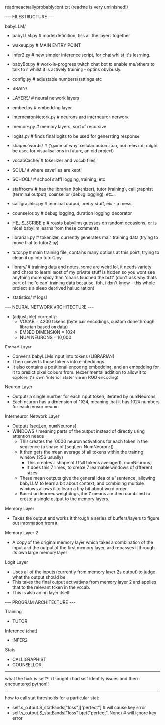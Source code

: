 readmeactuallyprobablydont.txt (readme is very unfinished!)

--- FILESTRUCTURE ---

babyLLM/
 - babyLLM.py               # model definition, ties all the layers together
 - wakeup.py                # MAIN ENTRY POINT
 - infer2.py                # new simpler inference script, for chat whilst it's learning.
 - babyBot.py               # work-in-progress twitch chat bot to enable me/others to talk to it whilst it is actively training - optins obviously.
 - config.py                # adjustable numbers/settings etc

 - BRAIN/
  - LAYERS/                 # neural network layers
   - embed.py               # embedding layer
   - interneuronNetork.py   # neurons and interneuron network
   - memory.py              # memory layers, sort of recursive
   - logits.py              # finds final logits to be used for generating response
  - shapeofwords/           # ('game of why' cellular automaton, not relevant, might be used for visualisations in future, an old project)
  - vocabCache/             # tokenizer and vocab files
  - SOUL/                   # where savefiles are kept!

 - SCHOOL/                  # school staff! logging, training, etc
  - staffroom/              # has the librarian (tokenizer), tutor (training), calligraphist (terminal output), counsellor (debug logging), etc...
   - calligraphist.py       # terminal output, pretty stuff, etc - a mess.
   - counsellor.py          # debug logging, duration logging, decorator
   - HE_IS_SCRIBE.p         # roasts babyllms guesses on random occasions, or is nice! babyllm learns from these comments
   - librarian.py           # tokenizer, currently generates main training data (trying to move that to tutor2.py)
   - tutor.py               # main training file, contains many options at this point, trying to clean it up into tutor2.py
  - library/                # training data and notes, some are weird lol, it needs variety and chaos to learn! most of my private stuff is hidden so you wont see anything more spicy than 'charis touched the butt' (don't ask why thats part of the 'clean' training data because, tbh, i don't know - this whole project is a sleep deprived hallucination)
  - statistics/             # logs!


--- NEURAL NETWORK ARCHITECTURE ---

- (adjustable) currently:
    - VOCAB = 4200 tokens (byte pair encodings, custom done through librarian based on data)
    - EMBED DIMENSION = 1024
    - NUM NEURONS = 10,000

Embed Layer
- Converts babyLLMs input into tokens (LIBRARIAN)
- Then converts those tokens into embeddings.
- It also contains a positional encoding embedding, and an embedding for it to predict pixel colours from. (experimental addition to allow it to explore it's own 'interior state' via an RGB encoding)

Neuron Layer
- Outputs a single number for each input token, iterated by numNeurons
- Each neuron has a dimension of 1024, meaning that it has 1024 numbers for each tensor neuron

Interneuron Network Layer
- Outputs [seqLen, numNeurons]
- WINDOWS / meaning parts of the output instead of directly using attention heads
    - This creates the 10000 neuron activations for each token in the sequence (a shape of [seqLen, NumNeurons])
    - It then gets the mean average of all tokens within the training window (256 usually)
        - This creates a shape of [1(all tokens averaged), numNeurons]
        - It does this 7 times, to create 7 learnable windows of different sizes
    - These mean outputs give the general idea of a 'sentence', allowing babyLLM to learn a bit about context, and combining multiple windows allows it to learn a tiny bit about word order.
    - Based on learned weightings, the 7 means are then combined to create a single output to the memory layers.
        
Memory Layer
- Takes the output and works it through a series of buffers/layers to figure out information from it

Memory Layer 2
- A copy of the original memory layer which takes a combination of the input and the output of the first memory layer, and repasses it through its own large memory layer

Logit Layer
- Uses all of the inputs (currently from memory layer 2s output) to judge what the output should be
- This takes the final output activations from memory layer 2 and applies that to the relevant token in the vocab.
- This is also an nn layer itself

--- PROGRAM ARCHITECTURE ---

Training
- TUTOR

Inference (chat)
- INFER2

Stats
- CALLIGRAPHIST
- COUNSELLOR

---

what the fuck is self?! i thought i had self identity issues and then i encountered python!!

---

how to call stat thresholds for a particular stat:
- self.s_output.S_statBands["loss"]["perfect"] # will cause key error
- self.s_output.S_statBands["loss"].get("perfect", None) # will ignore key error


